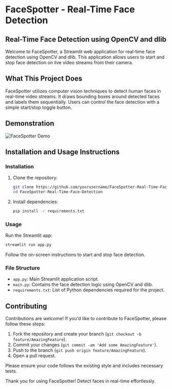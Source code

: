 # FaceSpotter - Real-Time Face Detection

## Real-Time Face Detection using OpenCV and dlib

Welcome to FaceSpotter, a Streamlit web application for real-time face detection using OpenCV and dlib. This application allows users to start and stop face detection on live video streams from their camera.

## What This Project Does

FaceSpotter utilizes computer vision techniques to detect human faces in real-time video streams. It draws bounding boxes around detected faces and labels them sequentially. Users can control the face detection with a simple start/stop toggle button.

## Demonstration

![FaceSpotter Demo](https://github.com/atandritC/Demo-GIFs-Pictures/blob/main/FaceSpotter.gif)

## Installation and Usage Instructions 

### Installation

1. Clone the repository:

    ```bash
    git clone https://github.com/yourusername/FaceSpotter-Real-Time-Face-Detection.git
    cd FaceSpotter-Real-Time-Face-Detection
    ```

2. Install dependencies:

    ```bash
    pip install -r requirements.txt
    ```

### Usage

Run the Streamlit app:

```bash
streamlit run app.py
```

Follow the on-screen instructions to start and stop face detection.

### File Structure

- `app.py`: Main Streamlit application script.
- `main.py`: Contains the face detection logic using OpenCV and dlib.
- `requirements.txt`: List of Python dependencies required for the project.

## Contributing

Contributions are welcome! If you'd like to contribute to FaceSpotter, please follow these steps:

1. Fork the repository and create your branch (`git checkout -b feature/AmazingFeature`).
2. Commit your changes (`git commit -am 'Add some AmazingFeature'`).
3. Push to the branch (`git push origin feature/AmazingFeature`).
4. Open a pull request.

Please ensure your code follows the existing style and includes necessary tests.

Thank you for using FaceSpotter! Detect faces in real-time effortlessly.
